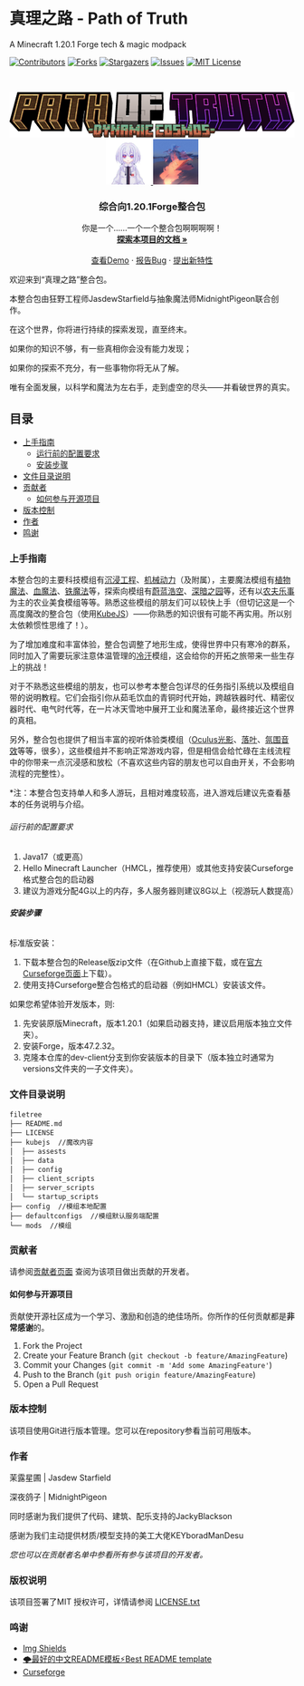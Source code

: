 

# 真理之路 - Path of Truth

A Minecraft 1.20.1 Forge tech & magic modpack

<!-- PROJECT SHIELDS -->

[![Contributors][contributors-shield]][contributors-url]
[![Forks][forks-shield]][forks-url]
[![Stargazers][stars-shield]][stars-url]
[![Issues][issues-shield]][issues-url]
[![MIT License][license-shield]][license-url]

<!-- PROJECT LOGO -->
<br />

<p align="center">
  
  <a href="https://www.curseforge.com/minecraft/modpacks/path-of-truth">
    <img src="https://github.com/JasdewStarfield/Path-of-Truth/blob/master/config/fancymenu/assets/logo_new.png" alt="Logo" width="560" height="80">
  </a>
  <br />
  <a href="https://github.com/JasdewStarfield">
    <img src="kubejs/assets/kubejs/textures/item/buran.png" alt="Logo" width="80" height="80">
  </a>
  <a href="https://github.com/MidnightPigeon">
    <img src="kubejs/assets/kubejs/textures/item/midnight.png" alt="Logo" width="80" height="80">
  </a>

  <h3 align="center">综合向1.20.1Forge整合包</h3>
  <p align="center">
    你是一个……一个一个整合包啊啊啊啊！
    <br />
    <a href="https://github.com/JasdewStarfield/Path-of-Truth"><strong>探索本项目的文档 »</strong></a>
    <br />
    <br />
    <a href="https://www.curseforge.com/minecraft/modpacks/path-of-truth">查看Demo</a>
    ·
    <a href="https://github.com/JasdewStarfield/Path-of-Truth/issues">报告Bug</a>
    ·
    <a href="https://github.com/JasdewStarfield/Path-of-Truth/issues">提出新特性</a>
  </p>

</p>


欢迎来到“真理之路”整合包。


本整合包由狂野工程师JasdewStarfield与抽象魔法师MidnightPigeon联合创作。


在这个世界，你将进行持续的探索发现，直至终末。


如果你的知识不够，有一些真相你会没有能力发现；


如果你的探索不充分，有一些事物你将无从了解。


唯有全面发展，以科学和魔法为左右手，走到虚空的尽头——并看破世界的真实。
 
## 目录

- [上手指南](#上手指南)
  - [运行前的配置要求](#运行前的配置要求)
  - [安装步骤](#安装步骤)
- [文件目录说明](#文件目录说明)
- [贡献者](#贡献者)
  - [如何参与开源项目](#如何参与开源项目)
- [版本控制](#版本控制)
- [作者](#作者)
- [鸣谢](#鸣谢)

### 上手指南

本整合包的主要科技模组有[沉浸工程](https://www.curseforge.com/minecraft/mc-mods/immersive-engineering)、[机械动力](https://www.curseforge.com/minecraft/mc-mods/create)（及附属），主要魔法模组有[植物魔法](https://www.curseforge.com/minecraft/mc-mods/botania)、[血魔法](https://www.curseforge.com/minecraft/mc-mods/blood-magic)、[铁魔法](https://www.curseforge.com/minecraft/mc-mods/irons-spells-n-spellbooks)等，探索向模组有[蔚蓝浩空](https://www.curseforge.com/minecraft/mc-mods/blue-skies)、[深暗之园](https://www.curseforge.com/minecraft/mc-mods/the-undergarden)等，还有以[农夫乐事](https://www.curseforge.com/minecraft/mc-mods/farmers-delight)为主的农业美食模组等等。熟悉这些模组的朋友们可以较快上手（但切记这是一个高度魔改的整合包（使用[KubeJS](https://www.curseforge.com/minecraft/mc-mods/kubejs)）——你熟悉的知识很有可能不再实用。所以别太依赖惯性思维了！）。


为了增加难度和丰富体验，整合包调整了地形生成，使得世界中只有寒冷的群系，同时加入了需要玩家注意体温管理的[冷汗](https://www.curseforge.com/minecraft/mc-mods/cold-sweat)模组，这会给你的开拓之旅带来一些生存上的挑战！


对于不熟悉这些模组的朋友，也可以参考本整合包详尽的任务指引系统以及模组自带的说明教程。它们会指引你从茹毛饮血的青铜时代开始，跨越铁器时代、精密仪器时代、电气时代等，在一片冰天雪地中展开工业和魔法革命，最终接近这个世界的真相。


另外，整合包也提供了相当丰富的视听体验类模组（[Oculus光影](https://www.curseforge.com/minecraft/mc-mods/oculus)、[落叶](https://www.curseforge.com/minecraft/mc-mods/falling-leaves-forge)、[氛围音效](https://www.curseforge.com/minecraft/mc-mods/ambientsounds)等等，很多），这些模组并不影响正常游戏内容，但是相信会给忙碌在主线流程中的你带来一点沉浸感和放松（不喜欢这些内容的朋友也可以自由开关，不会影响流程的完整性）。


*注：本整合包支持单人和多人游玩，且相对难度较高，进入游戏后建议先查看基本的任务说明与介绍。

###### 运行前的配置要求

1. Java17（或更高）
2. Hello Minecraft Launcher（HMCL，推荐使用）或其他支持安装Curseforge格式整合包的启动器
3. 建议为游戏分配4G以上的内存，多人服务器则建议8G以上（视游玩人数提高）

###### **安装步骤**
标准版安装：


1. 下载本整合包的Release版zip文件（在Github上直接下载，或在[官方Curseforge页面](https://www.curseforge.com/minecraft/modpacks/path-of-truth)上下载）。
2. 使用支持Curseforge整合包格式的启动器（例如HMCL）安装该文件。


如果您希望体验开发版本，则:


1. 先安装原版Minecraft，版本1.20.1（如果启动器支持，建议启用版本独立文件夹）。
2. 安装Forge，版本47.2.32。
3. 克隆本仓库的dev-client分支到你安装版本的目录下（版本独立时通常为versions文件夹的一子文件夹）。


### 文件目录说明

```
filetree 
├── README.md
├── LICENSE
├── kubejs  //魔改内容
│  ├── assests
│  ├── data
│  ├── config
│  ├── client_scripts
│  ├── server_scripts
│  └── startup_scripts
├── config  //模组本地配置
├── defaultconfigs  //模组默认服务端配置
└── mods  //模组

```

### 贡献者

请参阅[贡献者页面](https://github.com/JasdewStarfield/Path-of-Truth/graphs/contributors) 查阅为该项目做出贡献的开发者。

#### 如何参与开源项目

贡献使开源社区成为一个学习、激励和创造的绝佳场所。你所作的任何贡献都是**非常感谢**的。


1. Fork the Project
2. Create your Feature Branch (`git checkout -b feature/AmazingFeature`)
3. Commit your Changes (`git commit -m 'Add some AmazingFeature'`)
4. Push to the Branch (`git push origin feature/AmazingFeature`)
5. Open a Pull Request



### 版本控制

该项目使用Git进行版本管理。您可以在repository参看当前可用版本。

### 作者

茉露星圃 | Jasdew Starfield

深夜鸽子 | MidnightPigeon

同时感谢为我们提供了代码、建筑、配乐支持的JackyBlackson

感谢为我们主动提供材质/模型支持的美工大佬KEYboradManDesu

 *您也可以在贡献者名单中参看所有参与该项目的开发者。*

### 版权说明

该项目签署了MIT 授权许可，详情请参阅 [LICENSE.txt](https://github.com/JasdewStarfield/Path-of-Truth/blob/master/LICENSE.txt)

### 鸣谢


- [Img Shields](https://shields.io)
- [🌩最好的中文README模板⚡️Best README template](https://github.com/shaojintian/Best_README_template)
- [Curseforge](https://www.curseforge.com)

<!-- links -->
[your-project-path]:JasdewStarfield/Path-of-Truth
[contributors-shield]: https://img.shields.io/github/contributors/JasdewStarfield/Path-of-Truth.svg?style=flat-square
[contributors-url]: https://github.com/JasdewStarfield/Path-of-Truth/graphs/contributors
[forks-shield]: https://img.shields.io/github/forks/JasdewStarfield/Path-of-Truth.svg?style=flat-square
[forks-url]: https://github.com/JasdewStarfield/Path-of-Truth/network/members
[stars-shield]: https://img.shields.io/github/stars/JasdewStarfield/Path-of-Truth.svg?style=flat-square
[stars-url]: https://github.com/JasdewStarfield/Path-of-Truth/stargazers
[issues-shield]: https://img.shields.io/github/issues/JasdewStarfield/Path-of-Truth.svg?style=flat-square
[issues-url]: https://img.shields.io/github/issues/JasdewStarfield/Path-of-Truth.svg
[license-shield]: https://img.shields.io/github/license/JasdewStarfield/Path-of-Truth.svg?style=flat-square
[license-url]: https://github.com/JasdewStarfield/Path-of-Truth/blob/master/LICENSE.txt




